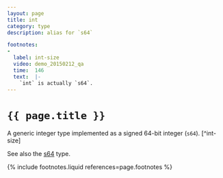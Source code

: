 ```yaml
---
layout: page
title: int
category: type
description: alias for `s64`

footnotes:
-
  label: int-size
  video: demo_20150212_qa
  time:  146
  text:  |-
    `int` is actually `s64`.
---
```


# `{{ page.title }}`

A generic integer type implemented as a signed 64-bit integer (`s64`). [^int-size]

See also the [s64] type.


{% include footnotes.liquid references=page.footnotes %}


[s64]: {{site.baseurl}}/reference/Types/s64/#/reference/ "signed 64-bit integer"
